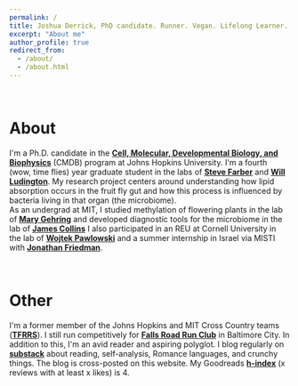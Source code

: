 ```yaml
---
permalink: /
title: Joshua Derrick, PhD candidate. Runner. Vegan. Lifelong Learner.
excerpt: "About me"
author_profile: true
redirect_from:
  - /about/
  - /about.html
---
```


<br />

# About

I'm a Ph.D. candidate in the **[Cell, Molecular, Developmental Biology, and Biophysics](https://cmdb.jhu.edu/)** (CMDB) program at Johns Hopkins University. I'm a fourth (wow, time flies) year graduate student in the labs of **[Steve Farber](https://sites.google.com/carnegiescience.edu/spotlight-farber-lab/)** and **[Will Ludington](https://bse.carnegiescience.edu/dr-william-ludington)**. My research project centers around understanding how lipid absorption occurs in the fruit fly gut and how this process is influenced by bacteria living in that organ (the microbiome).  
As an undergrad at MIT, I studied methylation of flowering plants in the lab of **[Mary Gehring](http://gehringlab.wi.mit.edu)** and developed diagnostic tools for the microbiome in the lab of **[James Collins](https://www.collinslab.mit.edu)** I also participated in an REU at Cornell University in the lab of **[Wojtek Pawlowski](http://pawlowski.cit.cornell.edu)** and a summer internship in Israel via MISTI with **[Jonathan Friedman](https://www.friedmanlab.net)**.  

<br />

# Other 

I'm a former member of the Johns Hopkins and MIT Cross Country teams (**[TFRRS](https://www.tfrrs.org/athletes/6082124/Johns_Hopkins/Josh_Derrick.html)**). I still run competitively for **[Falls Road Run Club](https://shop.baltimorerunning.com)** in Baltimore City.  In addition to this, I'm an avid reader and aspiring polyglot. I blog regularly on **[substack](https://deusexvita.substack.com)** about reading, self-analysis, Romance languages, and crunchy things. The blog is cross-posted on this website. My Goodreads **[h-index](https://www.goodreads.com/review/list/63766642?sort=review&view=reviews)** (x reviews with at least x likes) is 4. 
